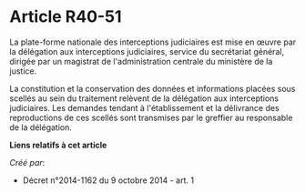 # Article R40-51

La plate-forme nationale des interceptions judiciaires est mise en œuvre par la délégation aux interceptions judiciaires,
service du secrétariat général, dirigée par un magistrat de l'administration centrale du ministère de la justice.

La constitution et la conservation des données et informations placées sous scellés au sein du traitement relèvent de la
délégation aux interceptions judiciaires. Les demandes tendant à l'établissement et la délivrance des reproductions de ces
scellés sont transmises par le greffier au responsable de la délégation.

**Liens relatifs à cet article**

_Créé par_:

  - Décret n°2014-1162 du 9 octobre 2014 - art. 1
